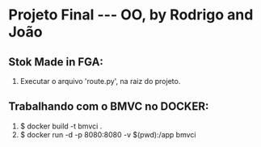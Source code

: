 # Projeto Final --- OO, by Rodrigo and João 

## Stok Made in FGA:

1. Executar o arquivo 'route.py', na raiz do projeto.

## Trabalhando com o BMVC no DOCKER:

1. $ docker build -t bmvci .
1. $ docker run -d -p 8080:8080 -v $(pwd):/app bmvci

